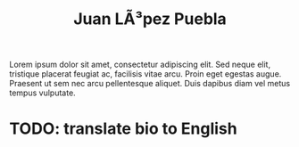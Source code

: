 ﻿---
translationKey: juanL
# Display name
title: Juan LÃ³pez Puebla

# Full Name (for SEO)
first_name: Juan
last_name: _LÃ³pez

# Is this the primary user of the site?
superuser: false

# Role/position
role: Team Leader

# Organizations/Affiliations
organizations:
  - name: Universidad de MÃ¡laga
    url: 'http://www.uma.es'

# Short bio (displayed in user profile at end of posts)
bio: Interesado en RobÃ³tica de rescate y aplicaciÃ³n profesional de drones. 

interests:
  - Robot Control
  - Inteligencia Artificial
  - Drones

education:
  courses:
    - course: Estudiante de ingenierÃ­a ElectrÃ³nica, RobÃ³tica y MecatrÃ³nica.
      institution: Universidad de MÃ¡laga
      year: 2020

# Social/Academic Networking
# For available icons, see: https://docs.hugoblox.com/getting-started/page-builder/#icons
#   For an email link, use "fas" icon pack, "envelope" icon, and a link in the
#   form "mailto:your-email@example.com" or "#contact" for contact widget.
social:
  - icon: linkedin
    icon_pack: fab
    link: https://www.linkedin.com/in/juanlopezpuebla
  - icon: instagram
    icon_pack: fab
    link: https://www.instagram.com/_juanlp_/
  - icon: github
    icon_pack: fab
    link: https://github.com/JuanLopezP

    
# Link to a PDF of your resume/CV from the About widget.
# To enable, copy your resume/CV to `static/files/cv.pdf` and uncomment the lines below.
# - icon: cv
#   icon_pack: ai
#   link: files/cv.pdf

# Enter email to display Gravatar (if Gravatar enabled in Config)
email: ''

# Highlight the author in author lists? (true/false)
highlight_name: false

# Organizational groups that you belong to (for People widget)
#   Set this to `[]` or comment out if you are not using People widget.
user_groups:
  - Team Leads
---



Lorem ipsum dolor sit amet, consectetur adipiscing elit. Sed neque elit, tristique placerat feugiat ac, facilisis vitae arcu. Proin eget egestas augue. Praesent ut sem nec arcu pellentesque aliquet. Duis dapibus diam vel metus tempus vulputate.

# TODO: translate bio to English
